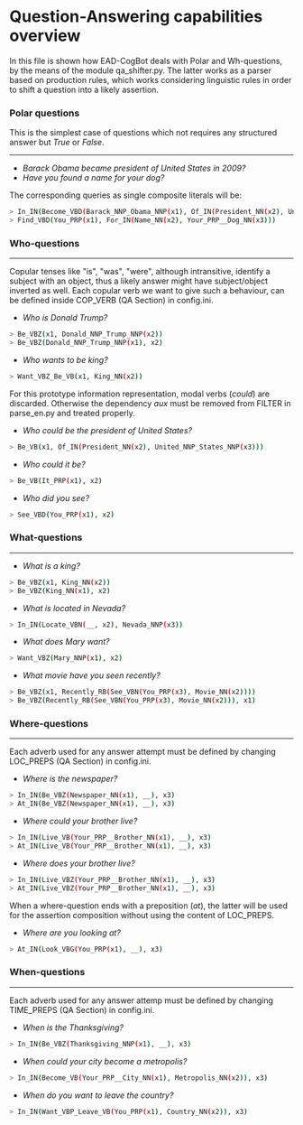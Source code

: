 # Question-Answering capabilities overview

In this file is shown how EAD-CogBot deals with Polar and Wh-questions, by the means of the module qa_shifter.py. The latter
works as a parser based on production rules, which works considering linguistic rules in order to shift a question into a likely assertion.


### Polar questions

This is the simplest case of questions which not requires any structured answer but _True_ or _False_.

---------------

* _Barack Obama became president of United States in 2009?_
* _Have you found a name for your dog?_

The corresponding queries as single composite literals will be:

```sh
> In_IN(Become_VBD(Barack_NNP_Obama_NNP(x1), Of_IN(President_NN(x2), United_NNP_States_NNP(x3))), N2009_CD(x4))
> Find_VBD(You_PRP(x1), For_IN(Name_NN(x2), Your_PRP__Dog_NN(x3)))
```

### Who-questions

---------------
Copular tenses like "is", "was", "were", although intransitive, identify a subject with an object, thus a likely answer might have subject/object inverted as well.
Each copular verb we want to give such a behaviour, can be defined inside COP_VERB (QA Section) in config.ini.

* _Who is Donald Trump?_

```sh
> Be_VBZ(x1, Donald_NNP_Trump_NNP(x2))
> Be_VBZ(Donald_NNP_Trump_NNP(x1), x2)
```
* _Who wants to be king?_
```sh
> Want_VBZ_Be_VB(x1, King_NN(x2))
```
For this prototype information representation, modal verbs (_could_) are discarded. Otherwise the dependency _aux_ must be
removed from FILTER in parse_en.py and treated properly.
* _Who could be the president of United States?_
```sh
> Be_VB(x1, Of_IN(President_NN(x2), United_NNP_States_NNP(x3)))
```
* _Who could it be?_
```sh
> Be_VB(It_PRP(x1), x2)
```
* _Who did you see?_
```sh
> See_VBD(You_PRP(x1), x2)
```

### What-questions

---------------

* _What is a king?_
```sh
> Be_VBZ(x1, King_NN(x2))
> Be_VBZ(King_NN(x1), x2)
```
* _What is located in Nevada?_
```sh
> In_IN(Locate_VBN(__, x2), Nevada_NNP(x3))
```
* _What does Mary want?_
```sh
> Want_VBZ(Mary_NNP(x1), x2)
```
* _What movie have you seen recently?_
```sh
> Be_VBZ(x1, Recently_RB(See_VBN(You_PRP(x3), Movie_NN(x2))))
> Be_VBZ(Recently_RB(See_VBN(You_PRP(x3), Movie_NN(x2))), x1)
```


### Where-questions

---------------

Each adverb used for any answer attempt must be defined by changing LOC_PREPS (QA Section) in config.ini.

* _Where is the newspaper?_
```sh
> In_IN(Be_VBZ(Newspaper_NN(x1), __), x3)
> At_IN(Be_VBZ(Newspaper_NN(x1), __), x3)
```
* _Where could your brother live?_
```sh
> In_IN(Live_VB(Your_PRP__Brother_NN(x1), __), x3)
> At_IN(Live_VB(Your_PRP__Brother_NN(x1), __), x3)
```
* _Where does your brother live?_
```sh
> In_IN(Live_VBZ(Your_PRP__Brother_NN(x1), __), x3)
> At_IN(Live_VBZ(Your_PRP__Brother_NN(x1), __), x3)
```
When a where-question ends with a preposition (_at_), the latter will be used for the assertion composition without using the content of LOC_PREPS.
* _Where are you looking at?_
```sh
> At_IN(Look_VBG(You_PRP(x1), __), x3)
```

### When-questions

---------------

Each adverb used for any answer attemp must be defined by changing TIME_PREPS (QA Section) in config.ini.


* _When is the Thanksgiving?_
```sh
> In_IN(Be_VBZ(Thanksgiving_NNP(x1), __), x3)
```
* _When could your city become a metropolis?_
```sh
> In_IN(Become_VB(Your_PRP__City_NN(x1), Metropolis_NN(x2)), x3)
```
* _When do you want to leave the country?_
```sh
> In_IN(Want_VBP_Leave_VB(You_PRP(x1), Country_NN(x2)), x3)
```